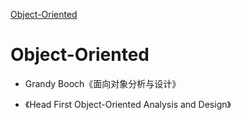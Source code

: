 [Object-Oriented](#Object-Oriented)

# Object-Oriented

* Grandy Booch《面向对象分析与设计》

* 《Head First Object-Oriented Analysis and Design》

